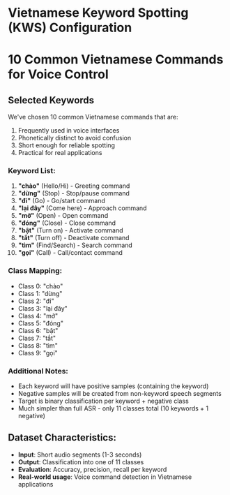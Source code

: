 # Vietnamese Keyword Spotting (KWS) Configuration
# 10 Common Vietnamese Commands for Voice Control

## Selected Keywords

We've chosen 10 common Vietnamese commands that are:
1. Frequently used in voice interfaces
2. Phonetically distinct to avoid confusion
3. Short enough for reliable spotting
4. Practical for real applications

### Keyword List:

1. **"chào"** (Hello/Hi) - Greeting command
2. **"dừng"** (Stop) - Stop/pause command  
3. **"đi"** (Go) - Go/start command
4. **"lại đây"** (Come here) - Approach command
5. **"mở"** (Open) - Open command
6. **"đóng"** (Close) - Close command
7. **"bật"** (Turn on) - Activate command
8. **"tắt"** (Turn off) - Deactivate command
9. **"tìm"** (Find/Search) - Search command
10. **"gọi"** (Call) - Call/contact command

### Class Mapping:
- Class 0: "chào"
- Class 1: "dừng"  
- Class 2: "đi"
- Class 3: "lại đây"
- Class 4: "mở"
- Class 5: "đóng"
- Class 6: "bật"
- Class 7: "tắt"
- Class 8: "tìm"
- Class 9: "gọi"

### Additional Notes:
- Each keyword will have positive samples (containing the keyword)
- Negative samples will be created from non-keyword speech segments
- Target is binary classification per keyword + negative class
- Much simpler than full ASR - only 11 classes total (10 keywords + 1 negative)

## Dataset Characteristics:
- **Input**: Short audio segments (1-3 seconds)
- **Output**: Classification into one of 11 classes
- **Evaluation**: Accuracy, precision, recall per keyword
- **Real-world usage**: Voice command detection in Vietnamese applications